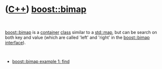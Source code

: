 
 

 

 

 

 

([C++](Cpp.md)) [boost::bimap](CppBoostBimap.md)
==================================================

 

[boost::bimap](CppBimap.md) is a [container](CppContainer.md)
[class](CppClass.md) similar to a [std::map](CppStdMap.md), but can be
search on both key and value (which are called 'left' and 'right' in the
[boost::bimap](CppBimap.md) [interface](CppInterface.md)).

 

-   [boost::bimap example 1: find](CppBimapExample1.md)

 

 

 

 

 

 

